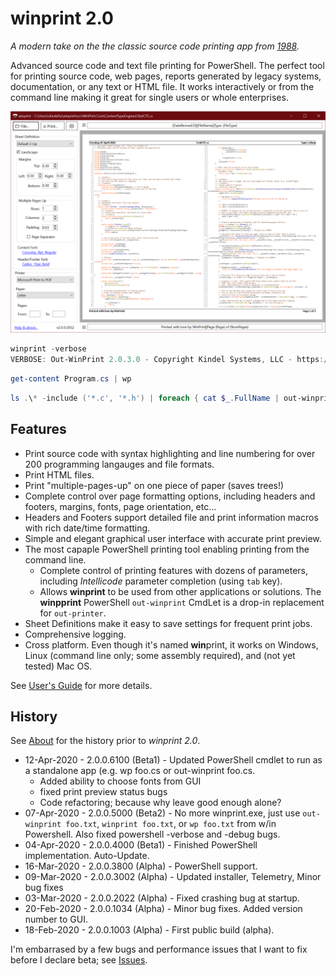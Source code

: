 # winprint 2.0

*A modern take on the the classic source code printing app from [1988](about.md).*

Advanced source code and text file printing for PowerShell. The perfect tool for printing source code, web pages, reports generated by legacy systems, documentation, or any text or HTML file. It works interactively or from the command line making it great for single users or whole enterprises.

![winprint 2.0](winprint2.png)


```powershell
winprint -verbose
VERBOSE: Out-WinPrint 2.0.3.0 - Copyright Kindel Systems, LLC - https://tig.github.io/winprint
```

```powershell
get-content Program.cs | wp
```

```powershell
ls .\* -include ('*.c', '*.h') | foreach { cat $_.FullName | out-winprint -p "LaserJet" -title $_.FullName -verbose}
```

## Features

* Print source code with syntax highlighting and line numbering for over 200 programming langauges and file formats.
* Print HTML files.
* Print "multiple-pages-up" on one piece of paper (saves trees!)
* Complete control over page formatting options, including headers and footers, margins, fonts, page orientation, etc...
* Headers and Footers support detailed file and print information macros with rich date/time formatting.
* Simple and elegant graphical user interface with accurate print preview.
* The most capaple PowerShell printing tool enabling printing from the command line.
  * Complete control of printing features with dozens of parameters, including *Intellicode* parameter completion (using `tab` key).
  * Allows **winprint** to be used from other applications or solutions. The **winpprint** PowerShell `out-winprint` CmdLet is a drop-in replacement for `out-printer`.
* Sheet Definitions make it easy to save settings for frequent print jobs.
* Comprehensive logging.
* Cross platform. Even though it's named **win**print, it works on Windows, Linux (command line only; some assembly required), and (not yet tested) Mac OS.

See [User's Guide](users-guide.md) for more details.

## History

See [About](about.md) for the history prior to *winprint 2.0*.

* 12-Apr-2020 - 2.0.0.6100 (Beta1) - Updated PowerShell cmdlet to run as a standalone app (e.g. wp foo.cs or out-winprint foo.cs.
  * Added ability to choose fonts from GUI
  * fixed print preview status bugs
  * Code refactoring; because why leave good enough alone?
* 07-Apr-2020 - 2.0.0.5000 (Beta2) - No more winprint.exe, just use `out-winprint foo.txt`, `winprint foo.txt`, or `wp foo.txt` from w/in Powershell. Also fixed powershell -verbose and -debug bugs.
* 04-Apr-2020 - 2.0.0.4000 (Beta1) - Finished PowerShell implementation. Auto-Update.
* 16-Mar-2020 - 2.0.0.3800 (Alpha) - PowerShell support.
* 09-Mar-2020 - 2.0.0.3002 (Alpha) - Updated installer, Telemetry, Minor bug fixes
* 03-Mar-2020 - 2.0.0.2022 (Alpha) - Fixed crashing bug at startup.
* 20-Feb-2020 - 2.0.0.1034 (Alpha) - Minor bug fixes. Added version number to GUI.
* 18-Feb-2020 - 2.0.0.1003 (Alpha) - First public build (alpha).

I'm embarrased by a few bugs and performance issues that I want to fix before I declare beta; see [Issues](https://github.com/tig/winprint/issues).
